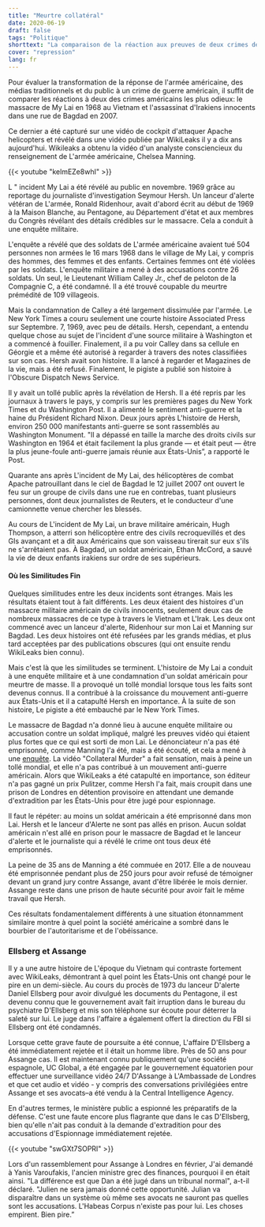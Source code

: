 ```yaml
---
title: "Meurtre collatéral"
date: 2020-06-19
draft: false
tags: "Politique"
shorttext: "La comparaison de la réaction aux preuves de deux crimes de guerre révèle à quel point les États-Unis ont changé au cours des 50 dernières années"
cover: "repression"
lang: fr
---
```


Pour évaluer la transformation de la réponse de l'armée américaine, des médias traditionnels et du public à un crime de guerre américain, il suffit de comparer les réactions à deux des crimes américains les plus odieux: le massacre de My Lai en 1968 au Vietnam et l'assassinat d'Irakiens innocents dans une rue de Bagdad en 2007.

Ce dernier a été capturé sur une vidéo de cockpit d'attaquer Apache helicopters et révélé dans une vidéo publiée par WikiLeaks il y a dix ans aujourd'hui. Wikileaks a obtenu la vidéo d'un analyste consciencieux du renseignement de L'armée américaine, Chelsea Manning.

{{< youtube "kelmEZe8whI" >}}

L " incident My Lai a été révélé au public en novembre. 1969 grâce au reportage du journaliste d'investigation Seymour Hersh. Un lanceur d'alerte vétéran de L'armée, Ronald Ridenhour, avait d'abord écrit au début de 1969 à la Maison Blanche, au Pentagone, au Département d'état et aux membres du Congrès révélant des détails crédibles sur le massacre. Cela a conduit à une enquête militaire.

L'enquête a révélé que des soldats de L'armée américaine avaient tué 504 personnes non armées le 16 mars 1968 dans le village de My Lai, y compris des hommes, des femmes et des enfants. Certaines femmes ont été violées par les soldats. L'enquête militaire a mené à des accusations contre 26 soldats. Un seul, le Lieutenant William Calley Jr., chef de peloton de la Compagnie C, a été condamné. Il a été trouvé coupable du meurtre prémédité de 109 villageois.

Mais la condamnation de Calley a été largement dissimulée par l'armée. Le New York Times a couru seulement une courte histoire Associated Press sur Septembre. 7, 1969, avec peu de détails. Hersh, cependant, a entendu quelque chose au sujet de l'incident d'une source militaire à Washington et a commencé à fouiller. Finalement, il a pu voir Calley dans sa cellule en Géorgie et a même été autorisé à regarder à travers des notes classifiées sur son cas. Hersh avait son histoire. Il a lancé à regarder et Magazines de la vie, mais a été refusé. Finalement, le pigiste a publié son histoire à l'Obscure Dispatch News Service.

Il y avait un tollé public après la révélation de Hersh. Il a été repris par les journaux à travers le pays, y compris sur les premières pages du New York Times et du Washington Post. Il a alimenté le sentiment anti-guerre et la haine du Président Richard Nixon. Deux jours après L'histoire de Hersh, environ 250 000 manifestants anti-guerre se sont rassemblés au Washington Monument. "Il a dépassé en taille la marche des droits civils sur Washington en 1964 et était facilement la plus grande — et était peut — être la plus jeune-foule anti-guerre jamais réunie aux États-Unis”, a rapporté le Post.

Quarante ans après L'incident de My Lai, des hélicoptères de combat Apache patrouillant dans le ciel de Bagdad le 12 juillet 2007 ont ouvert le feu sur un groupe de civils dans une rue en contrebas, tuant plusieurs personnes, dont deux journalistes de Reuters, et le conducteur d'une camionnette venue chercher les blessés.

Au cours de L'incident de My Lai, un brave militaire américain, Hugh Thompson, a atterri son hélicoptère entre des civils recroquevillés et des GIs avançant et a dit aux Américains que son vaisseau tirerait sur eux s'ils ne s'arrêtaient pas. À Bagdad, un soldat américain, Ethan McCord, a sauvé la vie de deux enfants irakiens sur ordre de ses supérieurs.

#### Où les Similitudes Fin

Quelques similitudes entre les deux incidents sont étranges. Mais les résultats étaient tout à fait différents. Les deux étaient des histoires d'un massacre militaire américain de civils innocents, seulement deux cas de nombreux massacres de ce type à travers le Vietnam et L'Irak. Les deux ont commencé avec un lanceur d'alerte, Ridenhour sur mon Lai et Manning sur Bagdad. Les deux histoires ont été refusées par les grands médias, et plus tard acceptées par des publications obscures (qui ont ensuite rendu WikiLeaks bien connu).

Mais c'est là que les similitudes se terminent. L'histoire de My Lai a conduit à une enquête militaire et à une condamnation d'un soldat américain pour meurtre de masse. Il a provoqué un tollé mondial lorsque tous les faits sont devenus connus. Il a contribué à la croissance du mouvement anti-guerre aux États-Unis et il a catapulté Hersh en importance. À la suite de son histoire, Le pigiste a été embauché par le New York Times.

Le massacre de Bagdad n'a donné lieu à aucune enquête militaire ou accusation contre un soldat impliqué, malgré les preuves vidéo qui étaient plus fortes que ce qui est sorti de mon Lai. Le dénonciateur n'a pas été emprisonné, comme Manning l'a été, mais a été écouté, et cela a mené à une [enquête](https://www.cleveland.com/pdextra/2009/11/post_25.html "My Lai photographer Ron Haeberle admits he destroyed pictures of soldiers in the act of killing"). La vidéo "Collateral Murder" a fait sensation, mais à peine un tollé mondial, et elle n'a pas contribué à un mouvement anti-guerre américain. Alors que WikiLeaks a été catapulté en importance, son éditeur n'a pas gagné un prix Pulitzer, comme Hersh l'a fait, mais croupit dans une prison de Londres en détention provisoire en attendant une demande d'extradition par les États-Unis pour être jugé pour espionnage.

Il faut le répéter: au moins un soldat américain a été emprisonné dans mon Lai. Hersh et le lanceur d'Alerte ne sont pas allés en prison. Aucun soldat américain n'est allé en prison pour le massacre de Bagdad et le lanceur d'alerte et le journaliste qui a révélé le crime ont tous deux été emprisonnés.

La peine de 35 ans de Manning a été commuée en 2017. Elle a de nouveau été emprisonnée pendant plus de 250 jours pour avoir refusé de témoigner devant un grand jury contre Assange, avant d'être libérée le mois dernier. Assange reste dans une prison de haute sécurité pour avoir fait le même travail que Hersh.

Ces résultats fondamentalement différents à une situation étonnamment similaire montre à quel point la société américaine a sombré dans le bourbier de l'autoritarisme et de l'obéissance.

### Ellsberg et Assange

Il y a une autre histoire de L'époque du Vietnam qui contraste fortement avec WikiLeaks, démontrant à quel point les États-Unis ont changé pour le pire en un demi-siècle. Au cours du procès de 1973 du lanceur D'alerte Daniel Ellsberg pour avoir divulgué les documents du Pentagone, il est devenu connu que le gouvernement avait fait irruption dans le bureau du psychiatre D'Ellsberg et mis son téléphone sur écoute pour déterrer la saleté sur lui. Le juge dans l'affaire a également offert la direction du FBI si Ellsberg ont été condamnés.

Lorsque cette grave faute de poursuite a été connue, L'affaire D'Ellsberg a été immédiatement rejetée et il était un homme libre. Près de 50 ans pour Assange cas. Il est maintenant connu publiquement qu'une société espagnole, UC Global, a été engagée par le gouvernement équatorien pour effectuer une surveillance vidéo 24/7 D'Assange à L'Ambassade de Londres et que cet audio et vidéo - y compris des conversations privilégiées entre Assange et ses avocats–a été vendu à la Central Intelligence Agency.

En d'autres termes, le ministère public a espionné les préparatifs de la défense. C'est une faute encore plus flagrante que dans le cas D'Ellsberg, bien qu'elle n'ait pas conduit à la demande d'extradition pour des accusations d'Espionnage immédiatement rejetée.

{{< youtube "swGXt7SOPRI" >}}

Lors d'un rassemblement pour Assange à Londres en février, J'ai demandé à Yanis Varoufakis, l'ancien ministre grec des finances, pourquoi il en était ainsi. "La différence est que Dan a été jugé dans un tribunal normal", a-t-il déclaré. "Julien ne sera jamais donné cette opportunité. Julian va disparaître dans un système où même ses avocats ne sauront pas quelles sont les accusations. L'Habeas Corpus n'existe pas pour lui. Les choses empirent. Bien pire.”

